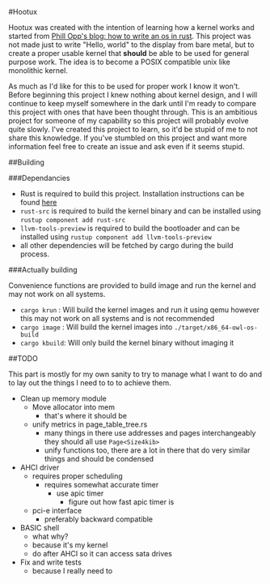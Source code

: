 #Hootux

Hootux was created with the intention of learning how a kernel works and started from 
[Phill Opp's blog: how to write an os in rust](https://os.phil-opp.com/). This project was not made just to write 
"Hello, world" to the display from bare metal, but to create a proper usable kernel that **should** be able to be used for 
general purpose work. The idea is to become a POSIX compatible unix like monolithic kernel.

As much as I'd like for this to be used for proper work I know it won't. Before beginning this project I knew nothing 
about kernel design, and I will continue to keep myself somewhere in the dark until I'm ready to compare this 
project with ones that have been thought through. This is an ambitious project for someone of my capability so this 
project will probably evolve quite slowly. I've created this project to learn, so it'd be stupid of me to not share this
knowledge. If you've stumbled on this project and want more information feel free to create an issue and ask even if it
seems stupid.

##Building

###Dependancies

 - Rust is required to build this project. Installation instructions can be found [here](https://rustup.rs/)
 - `rust-src` is required to build the kernel binary and can be installed using `rustup component add rust-src`
 - `llvm-tools-preview` is required to build the bootloader and can be installed using `rustup component add llvm-tools-preview`
 - all other dependencies will be fetched by cargo during the build process.

###Actually building

Convenience functions are provided to build image and run the kernel and may not work on all systems.

 - `cargo krun`  : Will build the kernel images and run it using qemu however this may not work on all systems and is not recommended
 - `cargo image` : Will build the kernel images into `./target/x86_64-owl-os-build`
 - `cargo kbuild`: Will only build the kernel binary without imaging it

##TODO

This part is mostly for my own sanity to try to manage what I want to do and to lay out the things I need to to to
achieve them.

 - Clean up memory module 
   - Move allocator into mem
     - that's where it should be
   - unify metrics in page_table_tree.rs
     - many things in there use addresses and pages interchangeably they should all use `Page<Size4kib>`
     - unify functions too, there are a lot in there that do very similar things and should be condensed
 - AHCI driver
   - requires proper scheduling
     - requires somewhat accurate timer
       - use apic timer
         - figure out how fast apic timer is
   - pci-e interface
     - preferably backward compatible
 - BASIC shell
   - what why? 
   - because it's my kernel
   - do after AHCI so it can access sata drives
 - Fix and write tests
   - because I really need to
    